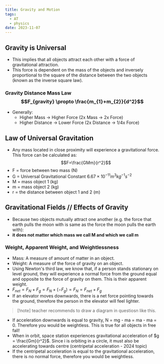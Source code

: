 ```yaml
---
title: Gravity and Motion
tags:
  - AT
  - physics
date: 2023-11-07
---
```

## Gravity is Universal
- This implies that all objects attract each other with a force of gravitational attraction.
- This force is dependent on the mass of the objects and inversely proportional to the square of the distance between the two objects (known as the inverse square law).
### Gravity Distance Mass Law $$F_{gravity} \propto \frac{m_{1}+m_{2}}{d^2}$$
- Generally:
	- Higher Mass -> Higher Force (2x Mass -> 2x Force)
	- Higher Distance -> Lower Force (2x Distance -> 1/4x Force)
## Law of Universal Gravitation
- Any mass located in close proximity will experience a gravitational force. This force can be calculated as: $$F=\frac{GMm}{r^2}$$
- F = force between two mass (N)
- G = Universal Gravitational Constant $6.67 \times 10^{-11} m^3kg^{-1}s^{-2}$
- M = mass object 1 (kg)
- m = mass object 2 (kg)
- r = the distance between object 1 and 2 (m)

## Gravitational Fields // Effects of Gravity
- Because two objects mutually attract one another (e.g. the force that earth pulls the moon with is same as the force the moon pulls the earth with):
- **it does not matter which mass we call M and which we call m**
### Weight, Apparent Weight, and Weightlessness
- Mass: A measure of amount of matter in an object.
- Weight: A measure of the force of gravity on an object.
- Using Newton's third law, we know that, if a person stands stationary on level ground, they will experience a normal force from the ground equal and opposite to the force of gravity on them. This is their apparent weight.
- $F_{net}=F_{N}+F_{g}=F_{N}+(-F_{g})=F_{N}=F_{net}+F_{g}$
- If an elevator moves downwards, there is a net force pointing towards the ground, therefore the person in the elevator will feel lighter.
>[!note] teacher recommends to draw a diagram in questiosn like this.
- If acceleration downwards is equal to gravity, N = mg - ma = ma - ma = 0. Therefore you would be weightless. This is true for all objects in free fall!
- When in orbit, space station experiences gravitational acceleration of $g = \frac{Gm}{r^2}$. Since i is orbiting in a circle, it must also be accelerating towards centre (centripetal acceleration - 2024 topic)
- If the centripetal acceleration is equal to the gravitational acceleration, there is no normal force, therefore you would be weightless.